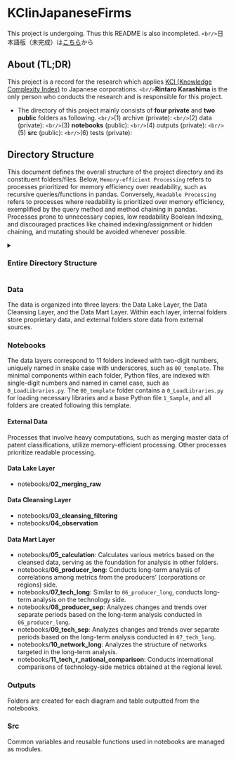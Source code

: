 <h1>KCIinJapaneseFirms</h1>

This project is undergoing. Thus this README is also incompleted.
`<br/>`日本語版（未完成）は[こちら](https://github.com/RintaroKARASHIMA/KCIinJapaneseFirms/blob/master/README_jp.md)から

<h2>About (TL;DR)</h2>

This project is a record for the research which applies [KCI (Knowledge Complexity Index)](https://) to Japanese corporations.
`<br/>`**Rintaro Karashima** is the only person who conducts the research and is responsible for this project.

- The directory of this project mainly consists of **four private** and **two public** folders as following.
  `<br/>`(1) archive (private):
  `<br/>`(2) data (private):
  `<br/>`(3) **notebooks** (public):
  `<br/>`(4) outputs (private):
  `<br/>`(5) **src** (public):
  `<br/>`(6) tests (private):

## Directory Structure

This document defines the overall structure of the project directory and its constituent folders/files. Below, `Memory-efficient Processing` refers to processes prioritized for memory efficiency over readability, such as recursive queries/functions in pandas. Conversely, `Readable Processing` refers to processes where readability is prioritized over memory efficiency, exemplified by the query method and method chaining in pandas. Processes prone to unnecessary copies, low readability Boolean Indexing, and discouraged practices like chained indexing/assignment or hidden chaining, and mutating should be avoided whenever possible.

<details><summary><h3>Entire Directory Structure</h3></summary>

<pre>
.
├───archive
├───data
│   ├───interim
│   │   ├───external
│   │   └───internal
│   │       ├───bulk
│   │       ├───filtered_after_agg
│   │       ├───filtered_before_agg
│   │       ├───filter_after_agg
│   │       ├───filter_before_agg
│   │       ├───fixed
│   │       ├───merged
│   │       └───stack
│   ├───raw
│   │   ├───external
│   │   │   ├───city
│   │   │   ├───eutci
│   │   │   ├───ipc
│   │   │   ├───ministry
│   │   │   ├───nistep
│   │   │   └───schmoch
│   │   └───internal
│   │       ├───bulk
│   │       │   ├───JPWAP
│   │       │   │   ├───upd_pmac_g_app_case
│   │       │   │   └───upd_sinseinin
│   │       │   ├───JPWIP
│   │       │   │   └───upd_dsptch_fin_ipc
│   │       │   └───JPWRP
│   │       │       ├───upd_mgt_info_p
│   │       │       └───upd_right_person_art_p
│   │       ├───bulk_html
│   │       │   ├───JPWAP_files
│   │       │   ├───JPWIP_files
│   │       │   └───JPWRP_files
│   │       ├───bulk_targz
│   │       │   ├───JPWAP
│   │       │   ├───JPWIP
│   │       │   └───JPWRP
│   │       └───stack
│   │           ├───JPAP
│   │           │   ├───upd_pmac_g_app_case
│   │           │   └───upd_sinseinin
│   │           ├───JPIP
│   │           │   └───upd_dsptch_fin_ipc
│   │           └───JPRP
│   │               ├───upd_mgt_info_p
│   │               └───upd_right_person_art_p
│   └───processed
│       ├───external
│       │   ├───abroad
│       │   ├───ipc
│       │   ├───letter
│       │   ├───ministry
│       │   ├───nistep
│       │   └───schmoch
│       └───internal
│           ├───corporations
│           ├───graph
│           ├───rta
│           └───tech
├───notebooks
│   ├───00_template
│   ├───01_external_preparation
│   ├───02_merging_raw
│   ├───03_cleansing_filtering
│   ├───04_observation
│   ├───05_calculation
│   ├───06_producer_long
│   ├───07_tech_long
│   ├───08_producer_sep
│   ├───09_tech_sep
│   ├───10_network_long
│   └───11_tech_r_national_comparison
├───outputs
│   ├───charts
│   │   ├───adjacency_matrix
│   │   ├───tech_long_ctci_vs_rtci
│   │   ├───tech_long_finer_vs_coarse
│   │   ├───tech_long_finer_vs_coarse_residual
│   │   ├───tech_long_tci_vs_avediversity
│   │   ├───tech_long_ubiquity_vs_avediversity
│   │   ├───tech_long_ubiquity_vs_tci
│   │   └───tech_sep_ranking
│   ├───networks
│   │   ├───product_space
│   │   └───projection
│   └───tables
├───src
│   ├───analysis
│   ├───cleansing_filtering
│   ├───process
│   └───visualize
└───tests
</pre>

</details>

### Data

The data is organized into three layers: the Data Lake Layer, the Data Cleansing Layer, and the Data Mart Layer. Within each layer, internal folders store proprietary data, and external folders store data from external sources.

### Notebooks

The data layers correspond to 11 folders indexed with two-digit numbers, uniquely named in snake case with underscores, such as `00_template`. The minimal components within each folder, Python files, are indexed with single-digit numbers and named in camel case, such as `0_LoadLibraries.py`. The `00_template` folder contains a `0_LoadLibraries.py` for loading necessary libraries and a base Python file `1_Sample`, and all folders are created following this template.

#### External Data

Processes that involve heavy computations, such as merging master data of patent classifications, utilize memory-efficient processing. Other processes prioritize readable processing.

#### Data Lake Layer

- notebooks/**02_merging_raw**

#### Data Cleansing Layer

- notebooks/**03_cleansing_filtering**
- notebooks/**04_observation**

#### Data Mart Layer

- notebooks/**05_calculation**: Calculates various metrics based on the cleansed data, serving as the foundation for analysis in other folders.
- notebooks/**06_producer_long**: Conducts long-term analysis of correlations among metrics from the producers' (corporations or regions) side.
- notebooks/**07_tech_long**: Similar to `06_producer_long`, conducts long-term analysis on the technology side.
- notebooks/**08_producer_sep**: Analyzes changes and trends over separate periods based on the long-term analysis conducted in `06_producer_long`.
- notebooks/**09_tech_sep**: Analyzes changes and trends over separate periods based on the long-term analysis conducted in `07_tech_long`.
- notebooks/**10_network_long**: Analyzes the structure of networks targeted in the long-term analysis.
- notebooks/**11_tech_r_national_comparison**: Conducts international comparisons of technology-side metrics obtained at the regional level.

### Outputs

Folders are created for each diagram and table outputted from the notebooks.

### Src

Common variables and reusable functions used in notebooks are managed as modules.

[^1]: Here is My reference
